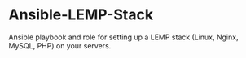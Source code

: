 # Ansible-LEMP-Stack
Ansible playbook and role for setting up a LEMP stack (Linux, Nginx, MySQL, PHP) on your servers.
